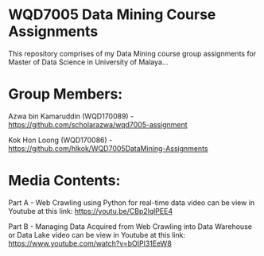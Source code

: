 # WQD7005 Data Mining Course Assignments
This repository comprises of my Data Mining course group assignments for Master of Data Science in University of Malaya...

# Group Members:
Azwa bin Kamaruddin (WQD170089) - https://github.com/scholarazwa/wqd7005-assignment

Kok Hon Loong (WQD170086) - https://github.com/hlkok/WQD7005DataMining-Assignments

# Media Contents:
Part A - Web Crawling using Python for real-time data video can be view in Youtube at this link:
https://youtu.be/CBp2lqlPEE4

Part B - Managing Data Acquired from Web Crawling into Data Warehouse or Data Lake video can be view in Youtube at this link: https://www.youtube.com/watch?v=bOIPl31EeW8

